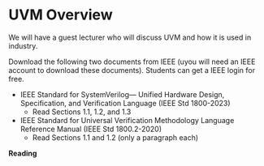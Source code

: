 # UVM Overview

We will have a guest lecturer who will discuss UVM and how it is used in industry.

Download the following two documents from IEEE (uyou will need an IEEE account to download these documents).
Students can get a IEEE login for free.
* IEEE Standard for SystemVerilog— Unified Hardware Design, Specification, and Verification Language (IEEE Std 1800-2023)
   * Read Sections 1.1, 1.2, and 1.3
* IEEE Standard for Universal Verification Methodology Language Reference Manual (IEEE Std 1800.2-2020)
   * Read Sections 1.1 and 1.2 (only a paragraph each)


**Reading**

